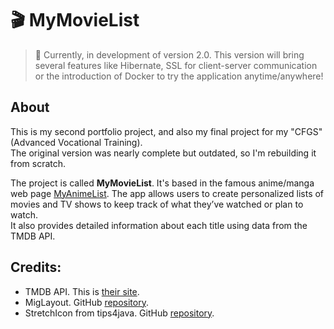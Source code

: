 # 🎬 MyMovieList

> 🚧 Currently, in development of version 2.0. This version will bring several features like Hibernate, SSL for 
> client-server communication or the introduction of Docker to try the application anytime/anywhere!

## About
This is my second portfolio project, and also my final project for my "CFGS" (Advanced Vocational Training).  
The original version was nearly complete but outdated, so I'm rebuilding it from scratch.

The project is called **MyMovieList**. It's based in the famous anime/manga web page [MyAnimeList](https://myanimelist.net). The app 
allows users to create personalized lists of movies and TV shows to keep track of what they’ve watched or plan to watch.  
It also provides detailed information about each title using data from the TMDB API.

## Credits:

- TMDB API. This is [their site](https://themoviedb.org).
- MigLayout. GitHub [repository](https://github.com/mikaelgrev/miglayout).
- StretchIcon from tips4java. GitHub [repository](https://github.com/tips4java/tips4java/blob/main/source/StretchIcon.java).
